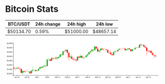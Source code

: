 # Bitcoin Stats

BTC/USDT|24h change|24h high|24h low|
|---|---|---|---|
|$50134.70|0.59%|$51000.00|$48657.14|

<img src="./chart.svg">
